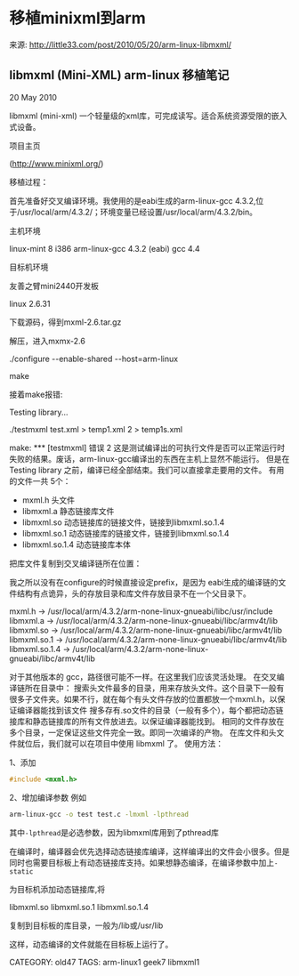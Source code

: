 # 移植minixml到arm

来源: http://little33.com/post/2010/05/20/arm-linux-libmxml/

## libmxml (Mini-XML) arm-linux 移植笔记
20 May 2010

libmxml (mini-xml) 一个轻量级的xml库，可完成读写。适合系统资源受限的嵌入式设备。

项目主页

(http://www.minixml.org/)

移植过程：

首先准备好交叉编译环境。我使用的是eabi生成的arm-linux-gcc 4.3.2,位于/usr/local/arm/4.3.2/；环境变量已经设置/usr/local/arm/4.3.2/bin。

主机环境

 linux-mint 8 i386
 arm-linux-gcc 4.3.2 (eabi)
 gcc 4.4

目标机环境

友善之臂mini2440开发板

linux 2.6.31

下载源码，得到mxml-2.6.tar.gz

解压，进入mxmx-2.6

./configure --enable-shared --host=arm-linux

make

接着make报错:

Testing library... 

./testmxml test.xml > temp1.xml 2 > temp1s.xml 

make: *** [testmxml] 错误   2 
这是测试编译出的可执行文件是否可以正常运行时失败的结果。废话，arm-linux-gcc编译出的东西在主机上显然不能运行。
但是在 Testing library 之前，编译已经全部结束。我们可以直接拿走要用的文件。
有用的文件一共 5个：
* mxml.h 头文件
* libmxml.a 静态链接库文件
* libmxml.so 动态链接库的链接文件，链接到libmxml.so.1.4
* libmxml.so.1 动态链接库的链接文件，链接到libmxml.so.1.4
* libmxml.so.1.4 动态链接库本体

把库文件复制到交叉编译链所在位置：

我之所以没有在configure的时候直接设定prefix，是因为 eabi生成的编译链的文件结构有点诡异，头的存放目录和库文件存放目录不在一个父目录下。

 mxml.h         → /usr/local/arm/4.3.2/arm-none-linux-gnueabi/libc/usr/include
 libmxml.a      → /usr/local/arm/4.3.2/arm-none-linux-gnueabi/libc/armv4t/lib
 libmxml.so     → /usr/local/arm/4.3.2/arm-none-linux-gnueabi/libc/armv4t/lib  
 libmxml.so.1   → /usr/local/arm/4.3.2/arm-none-linux-gnueabi/libc/armv4t/lib  
 libmxml.so.1.4 → /usr/local/arm/4.3.2/arm-none-linux-gnueabi/libc/armv4t/lib  

对于其他版本的 gcc，路径很可能不一样。在这里我们应该灵活处理。
在交叉编译链所在目录中：
搜索头文件最多的目录，用来存放头文件。这个目录下一般有很多子文件夹。如果不行，就在每个有头文件存放的位置都放一个mxml.h，以保证编译器能找到该文件
搜多存有.so文件的目录（一般有多个），每个都把动态链接库和静态链接库的所有文件放进去。以保证编译器能找到。
相同的文件存放在多个目录，一定保证这些文件完全一致。即同一次编译的产物。
在库文件和头文件就位后，我们就可以在项目中使用 libmxml 了。
使用方法：

1、添加
```c
#include <mxml.h>
```
2、增加编译参数
例如
```bash
arm-linux-gcc -o test test.c -lmxml -lpthread  
```
其中`-lpthread`是必选参数，因为libmxml库用到了pthread库

在编译时，编译器会优先选择动态链接库编译，这样编译出的文件会小很多。但是同时也需要目标板上有动态链接库支持。如果想静态编译，在编译参数中加上`-static`

为目标机添加动态链接库,将

 libmxml.so
 libmxml.so.1
 libmxml.so.1.4

复制到目标板的库目录，一般为/lib或/usr/lib

这样，动态编译的文件就能在目标板上运行了。

CATEGORY: old47
TAGS: arm-linux1 geek7 libmxml1
